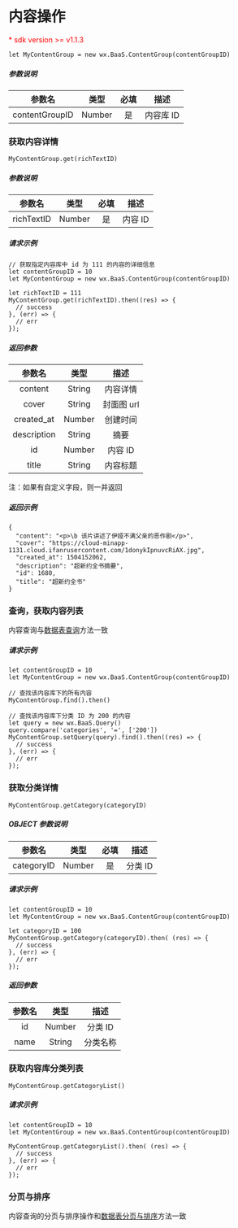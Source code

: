 # 内容操作

<p style='color:red'>* sdk version >= v1.1.3</p>

`let MyContentGroup = new wx.BaaS.ContentGroup(contentGroupID)`

##### 参数说明

|      参数名     |  类型   |  必填  |   描述   |
| :------------: | :----: | :----: | :-----: |
| contentGroupID | Number |   是   | 内容库 ID |

### 获取内容详情

`MyContentGroup.get(richTextID)`

##### 参数说明

|   参数名    |   类型  |  必填  |   描述  |
| :--------: | :----: | :----: | :----: |
| richTextID | Number |   是   | 内容 ID |

##### 请求示例

```
// 获取指定内容库中 id 为 111 的内容的详细信息
let contentGroupID = 10
let MyContentGroup = new wx.BaaS.ContentGroup(contentGroupID)

let richTextID = 111
MyContentGroup.get(richTextID).then((res) => {
  // success
}, (err) => {
  // err
});
```

##### 返回参数

|    参数名    |    类型   |     描述    |
| :--------:  | :------: | :---------: |
|   content   |  String  |   内容详情   |
|    cover    |  String  |  封面图 url  |
| created_at  |  Number  |   创建时间  |
| description |  String  |     摘要    |
|     id      |  Number  |   内容 ID  |
|    title    |  String  |   内容标题  |

注：如果有自定义字段，则一并返回

##### 返回示例

```
{
  "content": "<p>\b 该片讲述了伊娅不满父亲的恶作剧</p>",
  "cover": "https://cloud-minapp-1131.cloud.ifanrusercontent.com/1donykIpnuvcRiAX.jpg",
  "created_at": 1504152062,
  "description": "超新约全书摘要",
  "id": 1680,
  "title": "超新约全书"
}
```

### 查询，获取内容列表

内容查询与[数据表查询](../schema/query.md)方法一致

##### 请求示例

```
let contentGroupID = 10
let MyContentGroup = new wx.BaaS.ContentGroup(contentGroupID)

// 查找该内容库下的所有内容
MyContentGroup.find().then()

// 查找该内容库下分类 ID 为 200 的内容
let query = new wx.BaaS.Query()
query.compare('categories', '=', ['200'])
MyContentGroup.setQuery(query).find().then((res) => {
  // success
}, (err) => {
  // err
});
```

### 获取分类详情

`MyContentGroup.getCategory(categoryID)`

##### OBJECT 参数说明

|    参数名   |   类型  |  必填  |   描述  |
| :--------: | :----: | :----: | :----: |
| categoryID | Number |   是   | 分类 ID |

##### 请求示例

```
let contentGroupID = 10
let MyContentGroup = new wx.BaaS.ContentGroup(contentGroupID)

let categoryID = 100
MyContentGroup.getCategory(categoryID).then( (res) => {
  // success
}, (err) => {
  // err
});
```

##### 返回参数

| 参数名 |  类型  |   描述  |
| :---: | :----: | :-----: |
|  id   | Number | 分类 ID |
| name  | String | 分类名称 |


### 获取内容库分类列表

`MyContentGroup.getCategoryList()`

##### 请求示例

```
let contentGroupID = 10
let MyContentGroup = new wx.BaaS.ContentGroup(contentGroupID)

MyContentGroup.getCategoryList().then( (res) => {
  // success
}, (err) => {
  // err
});
```


### 分页与排序
内容查询的分页与排序操作和[数据表分页与排序](../schema/limit-and-order.md)方法一致